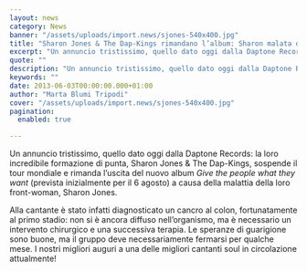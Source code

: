 ```yaml
---
layout: news
category: News
banner: "/assets/uploads/import.news/sjones-540x400.jpg"
title: "Sharon Jones & The Dap-Kings rimandano l’album: Sharon malata di cancro"
excerpt: "Un annuncio tristissimo, quello dato oggi dalla Daptone Records: la loro incredibile formazione di punta, Sharon Jones & The Dap-Kings, sospende il tour mondiale e rimanda l’uscita del nuovo album Give the people what they want (prevista inizialmente per il 6 agosto) a causa della malattia della loro front-woman, Sharon Jones. Alla cantante è stato [&hellip"
quote: ""
description: "Un annuncio tristissimo, quello dato oggi dalla Daptone Records: la loro incredibile formazione di punta, Sharon Jones & The Dap-Kings, sospende il tour mondiale e rimanda l’uscita del nuovo album Give the people what they want (prevista inizialmente per il 6 agosto) a causa della malattia della loro front-woman, Sharon Jones. Alla cantante è stato [&hellip"
keywords: ""
date: 2013-06-03T00:00:00.000+01:00
author: "Marta Blumi Tripodi"
cover: "/assets/uploads/import.news/sjones-540x400.jpg"
pagination:
  enabled: true

---
```


Un annuncio tristissimo, quello dato oggi dalla Daptone Records: la loro incredibile formazione di punta, Sharon Jones & The Dap-Kings, sospende il tour mondiale e rimanda l’uscita del nuovo album _Give the people what they want_ (prevista inizialmente per il 6 agosto) a causa della malattia della loro front-woman, Sharon Jones.

Alla cantante è stato infatti diagnosticato un cancro al colon, fortunatamente al primo stadio: non si è ancora diffuso nell’organismo, ma è necessario un intervento chirurgico e una successiva terapia. Le speranze di guarigione sono buone, ma il gruppo deve necessariamente fermarsi per qualche mese. I nostri migliori auguri a una delle migliori cantanti soul in circolazione attualmente!